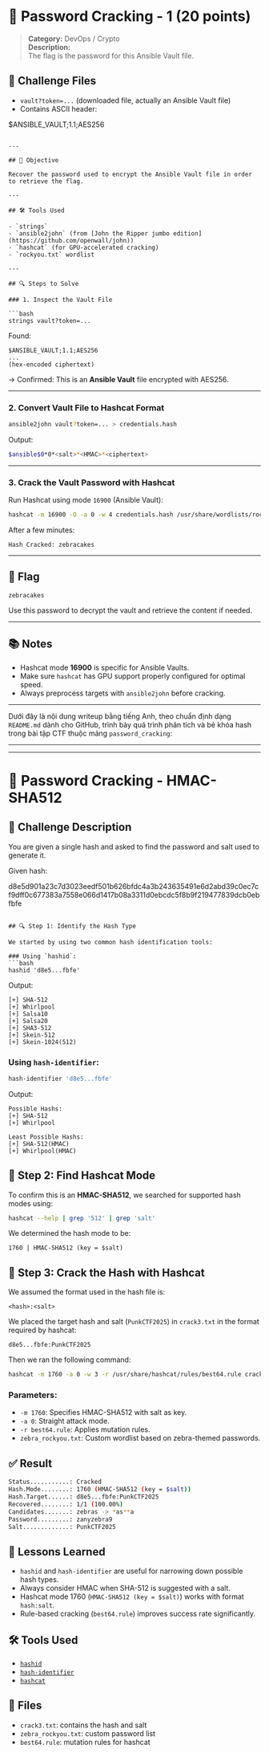 



# 🔐 Password Cracking - 1 (20 points)

> **Category:** DevOps / Crypto  
> **Description:**  
> The flag is the password for this Ansible Vault file.



## 📁 Challenge Files

- `vault?token=...` (downloaded file, actually an Ansible Vault file)
- Contains ASCII header:


\$ANSIBLE\_VAULT;1.1;AES256

````

---

## 🧠 Objective

Recover the password used to encrypt the Ansible Vault file in order to retrieve the flag.

---

## 🛠️ Tools Used

- `strings`
- `ansible2john` (from [John the Ripper jumbo edition](https://github.com/openwall/john))
- `hashcat` (for GPU-accelerated cracking)
- `rockyou.txt` wordlist

---

## 🔍 Steps to Solve

### 1. Inspect the Vault File

```bash
strings vault?token=... 
````

Found:

```
$ANSIBLE_VAULT;1.1;AES256
...
(hex-encoded ciphertext)
```

→ Confirmed: This is an **Ansible Vault** file encrypted with AES256.

---

### 2. Convert Vault File to Hashcat Format

```bash
ansible2john vault?token=... > credentials.hash
```

Output:

```bash
$ansible$0*0*<salt>*<HMAC>*<ciphertext>
```

---

### 3. Crack the Vault Password with Hashcat

Run Hashcat using mode `16900` (Ansible Vault):

```bash
hashcat -m 16900 -O -a 0 -w 4 credentials.hash /usr/share/wordlists/rockyou.txt
```

After a few minutes:

```
Hash Cracked: zebracakes
```

---

## 🏁 Flag

```
zebracakes
```

Use this password to decrypt the vault and retrieve the content if needed.

---

## 📚 Notes

* Hashcat mode **16900** is specific for Ansible Vaults.
* Make sure `hashcat` has GPU support properly configured for optimal speed.
* Always preprocess targets with `ansible2john` before cracking.

---



Dưới đây là nội dung writeup bằng tiếng Anh, theo chuẩn định dạng `README.md` dành cho GitHub, trình bày quá trình phân tích và bẻ khóa hash trong bài tập CTF thuộc mảng `password_cracking`:

---



---

# 🔐 Password Cracking - HMAC-SHA512


## 🧩 Challenge Description

You are given a single hash and asked to find the password and salt used to generate it. 

Given hash:

d8e5d901a23c7d3023eedf501b626bfdc4a3b243635491e6d2abd39c0ec7cf9dff0c677383a7558e066d1417b08a3311d0ebcdc5f8b9f219477839dcb0ebfbfe

````

## 🔍 Step 1: Identify the Hash Type

We started by using two common hash identification tools:

### Using `hashid`:
```bash
hashid 'd8e5...fbfe'
````

Output:

```
[+] SHA-512 
[+] Whirlpool 
[+] Salsa10 
[+] Salsa20 
[+] SHA3-512 
[+] Skein-512 
[+] Skein-1024(512)
```

### Using `hash-identifier`:

```bash
hash-identifier 'd8e5...fbfe'
```

Output:

```
Possible Hashs:
[+] SHA-512
[+] Whirlpool

Least Possible Hashs:
[+] SHA-512(HMAC)
[+] Whirlpool(HMAC)
```

## 🧠 Step 2: Find Hashcat Mode

To confirm this is an **HMAC-SHA512**, we searched for supported hash modes using:

```bash
hashcat --help | grep '512' | grep 'salt'
```

We determined the hash mode to be:

```
1760 | HMAC-SHA512 (key = $salt)
```

## 🧨 Step 3: Crack the Hash with Hashcat

We assumed the format used in the hash file is:

```
<hash>:<salt>
```

We placed the target hash and salt (`PunkCTF2025`) in `crack3.txt` in the format required by hashcat:

```
d8e5...fbfe:PunkCTF2025
```

Then we ran the following command:

```bash
hashcat -m 1760 -a 0 -w 3 -r /usr/share/hashcat/rules/best64.rule crack3.txt zebra_rockyou.txt
```

### Parameters:

* `-m 1760`: Specifies HMAC-SHA512 with salt as key.
* `-a 0`: Straight attack mode.
* `-r best64.rule`: Applies mutation rules.
* `zebra_rockyou.txt`: Custom wordlist based on zebra-themed passwords.

## ✅ Result

```bash
Status...........: Cracked
Hash.Mode........: 1760 (HMAC-SHA512 (key = $salt))
Hash.Target......: d8e5...fbfe:PunkCTF2025
Recovered........: 1/1 (100.00%)
Candidates.......: zebras -> *as**a
Password.........: zanyzebra9
Salt.............: PunkCTF2025
```

## 🧠 Lessons Learned

* `hashid` and `hash-identifier` are useful for narrowing down possible hash types.
* Always consider HMAC when SHA-512 is suggested with a salt.
* Hashcat mode 1760 (`HMAC-SHA512 (key = $salt)`) works with format `hash:salt`.
* Rule-based cracking (`best64.rule`) improves success rate significantly.

## 🛠️ Tools Used

* [`hashid`](https://github.com/psypanda/hashID)
* [`hash-identifier`](https://github.com/blackploit/hash-identifier)
* [`hashcat`](https://github.com/hashcat/hashcat)

## 📁 Files

* `crack3.txt`: contains the hash and salt
* `zebra_rockyou.txt`: custom password list
* `best64.rule`: mutation rules for hashcat

